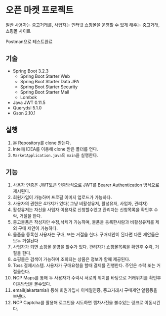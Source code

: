 # 오픈 마켓 프로젝트

일반 사용자는 중고거래를, 사업자는 인터넷 쇼핑몰을 운영할 수 있게 해주는 중고거래,쇼핑몰 사이트

Postman으로 테스트완료

## 기술
- Spring Boot 3.2.3
  - Spring Boot Starter Web 
  - Spring Boot Starter Data JPA
  - Spring Boot Starter Security
  - Spring Boot Starter Mail
  - Lombok
- Java JWT 0.11.5
- Querydsl 5.1.0
- Gson 2.10.1

## 실행
1. 본 Repository를 clone 받는다.
2. Intellij IDEA를 이용해 clone 받은 폴더를 연다.
3. `MarketApplication.java`의 `main`을 실행한다.

## 기능

1. 사용자 인증은 JWT토큰 인증방식으로 JWT를 Bearer Authentication 방식으로 제시된다.
2. 회원가입이 가능하며 프로필 이미지 업로드가 가능하다.
3. 사용자의 권한은 4가지가 있다( 그냥 비활성유저, 활성유저, 사업자, 관리자)
4. 활성유저는 자신을 사업자 이용자로 신청할수있고 관리자는 신청목록을 확인후 수락, 거절을 한다.
5. 중고물품은 작성자만 수정,삭제가 가능하며, 물품을 등록한사람과 비활성유저를 제외 구매 제안이 가능하다.
6. 물품을 등록한 사용자는 구매, 또는 거절을 한다. 구매제안이 된다면 다른 제안들은 모두 거절된다
7. 사업자가 되면 쇼핑몰 운영을 할수가 있다. 관리자가 쇼핑몰목록을 확인후 수락, 거절을 한다.
8. 쇼핑몰은 검색이 가능하며 조회되는 상품은 정보가 함께 제공된다.
9. Toss 결제시스템. 사용자가 구매요청을 할때 결제를 진행한다. 주인은 수락 또는 거절을한다.
10. NCP Maps를 통해 두 사용자가 수락시 서로의 위치를 바탕으로 거래위치를 확인후 이동방법을 볼수있다.
11. email(jakartamial) 통해 회원가입시 이메일인증, 중고거래시 구매제안 알림등을 보낸다.
12. NCP Captcha를 활용해 로그인을 시도하면 캡차사진을 볼수있는 링크로 이동시킨다.

